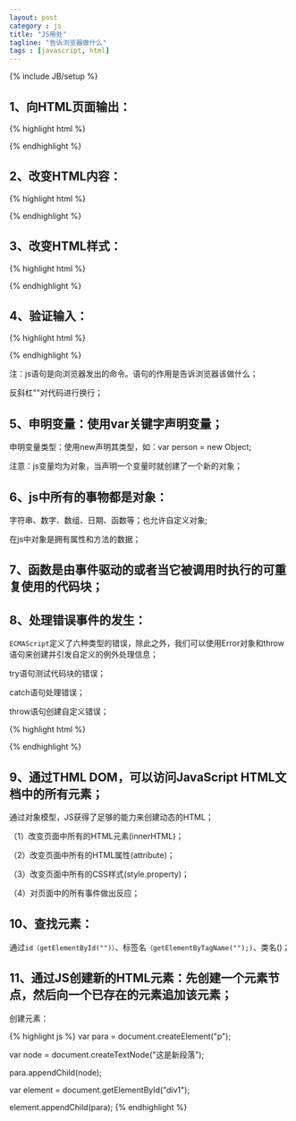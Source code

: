 ```yaml
---
layout: post
category : js
title: "JS用处"
tagline: "告诉浏览器做什么"
tags : [javascript, html]
---
```

{% include JB/setup %}

## 1、向HTML页面输出：

{% highlight html %}
<script>

document.write("<h1>this is a heading!</h1>");

</script>
{% endhighlight %}

## 2、改变HTML内容：

{% highlight html %}
<script>

function myFunction()

{x=document.getElementById("demo")；//查找元素

x.innerHTML="Hello JS!";//改变内容

}

</script>
{% endhighlight %}

## 3、改变HTML样式：

{% highlight html %}
<script>

function myFunction()

{

x=document.getElementById("demo") // 找到元素

x.style.color="#ff0000";          // 改变样式

}

</script>
{% endhighlight %}

## 4、验证输入：

{% highlight html %}
<script>

function MyFunction()

{

var x= document.getElementById("demo").value;

if(x==""||isNaN(x))

{

alert("not Numeric");

}

}

</script>
{% endhighlight %}

注：js语句是向浏览器发出的命令。语句的作用是告诉浏览器该做什么；

反斜杠"\"对代码进行换行；

## 5、申明变量：使用var关键字声明变量；

申明变量类型：使用new声明其类型，如：var person = new Object;

注意：js变量均为对象，当声明一个变量时就创建了一个新的对象；

## 6、js中所有的事物都是对象：

字符串、数字、数组、日期、函数等；也允许自定义对象;

在js中对象是拥有属性和方法的数据；

## 7、函数是由事件驱动的或者当它被调用时执行的可重复使用的代码块；

## 8、处理错误事件的发生：

`ECMAScript`定义了六种类型的错误，除此之外，我们可以使用Error对象和throw语句来创建并引发自定义的例外处理信息；

try语句测试代码块的错误；

catch语句处理错误；

throw语句创建自定义错误；

{% highlight html %}
<script>

 function myFunction() 

{ 

try

   {

   var x=document.getElementById("demo").value; 

  if(x=="")    throw "空值";

   if(isNaN(x)) throw "不是数字";

   if(x>10)     throw "太大";

   if(x<5)      throw "太小";

   } 

catch(err)   {   var y=document.getElementById("mess");   y.innerHTML="Error: " + err + ".";   }

 } 

</script>
{% endhighlight %}


## 9、通过THML DOM，可以访问JavaScript HTML文档中的所有元素；

通过对象模型，JS获得了足够的能力来创建动态的HTML；

（1）改变页面中所有的HTML元素(innerHTML)；

（2）改变页面中所有的HTML属性(attribute)；

（3）改变页面中所有的CSS样式(style.property)；

（4）对页面中的所有事件做出反应；


## 10、查找元素：

通过`id（getElementById("")）`、标签名`（getElementByTagName("");)`、类名()；


## 11、通过JS创建新的HTML元素：先创建一个元素节点，然后向一个已存在的元素追加该元素；

创建元素：

{% highlight js %}
var para = document.createElement("p");

var node = document.createTextNode("这是新段落");

para.appendChild(node);

var element = document.getElementById("div1");

element.appendChild(para);
{% endhighlight %}


